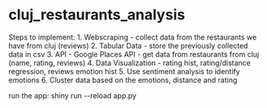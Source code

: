 # cluj_restaurants_analysis

Steps to implement:
    1. Webscraping - collect data from the restaurants we have from cluj (reviews)
    2. Tabular Data - store the previously collected data in csv
    3. API - Google Places API - get data from restaurants from cluj (name, rating, reviews)
    4. Data Visualization - rating hist, rating/distance regression, reviews emotion hist
    5. Use sentiment analysis to identify emotions
    6. Cluster data based on the emotions, distance and rating

run the app: shiny run --reload app.py